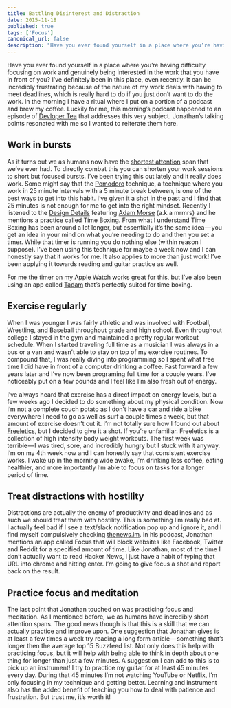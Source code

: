 ```yaml
---
title: Battling Disinterest and Distraction
date: 2015-11-18
published: true
tags: ['Focus']
canonical_url: false
description: "Have you ever found yourself in a place where you’re having difficulty focusing on work and genuinely being interested in the work that you have in front of you?"
---
```


Have you ever found yourself in a place where you’re having difficulty focusing on work and genuinely being interested in the work that you have in front of you? I’ve definitely been in this place, even recently. It can be incredibly frustrating because of the nature of my work deals with having to meet deadlines, which is really hard to do if you just don’t want to do the work. In the morning I have a ritual where I put on a portion of a podcast and brew my coffee. Luckily for me, this morning’s podcast happened to an episode of [Devloper Tea](http://spec.fm/podcasts/developer-tea/17018) that addresses this very subject. Jonathan’s talking points resonated with me so I wanted to reiterate them here.

## Work in bursts

As it turns out we as humans now have the [shortest attention](https://www.google.com/webhp?sourceid=chrome-instant&ion=1&espv=2&ie=UTF-8#q=human%20attention%20span%202015) span that we’ve ever had. To directly combat this you can shorten your work sessions to short but focused bursts. I’ve been trying this out lately and it really does work. Some might say that the [Pomodoro](http://pomodorotechnique.com/) technique, a technique where you work in 25 minute intervals with a 5 minute break between, is one of the best ways to get into this habit. I’ve given it a shot in the past and I find that 25 minutes is not enough for me to get into the right mindset. Recently I listened to the [Design Details](http://spec.fm/podcasts/design-details/16190) featuring [Adam Morse](http://mrmrs.cc/) (a.k.a mrmrs) and he mentions a practice called Time Boxing. From what I understand Time Boxing has been around a lot longer, but essentially it’s the same idea — you get an idea in your mind on what you’re needing to do and then you set a timer. While that timer is running you do nothing else (within reason I suppose). I’ve been using this technique for maybe a week now and I can honestly say that it works for me. It also applies to more than just work! I’ve been applying it towards reading and guitar practice as well.

For me the timer on my Apple Watch works great for this, but I’ve also been using an app called [Tadam](http://tadamapp.com/) that’s perfectly suited for time boxing.

## Exercise regularly

When I was younger I was fairly athletic and was involved with Football, Wrestling, and Baseball throughout grade and high school. Even throughout college I stayed in the gym and maintained a pretty regular workout schedule. When I started traveling full time as a musician I was always in a bus or a van and wasn’t able to stay on top of my exercise routines. To compound that, I was really diving into programming so I spent what free time I did have in front of a computer drinking a coffee. Fast forward a few years later and I’ve now been programing full time for a couple years. I’ve noticeably put on a few pounds and I feel like I’m also fresh out of energy.

I’ve always heard that exercise has a direct impact on energy levels, but a few weeks ago I decided to do something about my physical condition. Now I’m not a complete couch potato as I don’t have a car and ride a bike everywhere I need to go as well as surf a couple times a week, but that amount of exercise doesn’t cut it. I’m not totally sure how I found out about [Freeletics](https://www.freeletics.com/en/), but I decided to give it a shot. If you’re unfamiliar. Freeletics is a collection of high intensity body weight workouts. The first week was terrible — I was tired, sore, and incredibly hungry but I stuck with it anyway. I’m on my 4th week now and I can honestly say that consistent exercise works. I wake up in the morning wide awake, I’m drinking less coffee, eating healthier, and more importantly I’m able to focus on tasks for a longer period of time.

## Treat distractions with hostility

Distractions are actually the enemy of productivity and deadlines and as such we should treat them with hostility. This is something I’m really bad at. I actually feel bad if I see a text/slack notification pop up and ignore it, and I find myself compulsively checking [thenews.im](https://thenews.im). In his podcast, Jonathan mentions an app called Focus that will block websites like Facebook, Twitter and Reddit for a specified amount of time. Like Jonathan, most of the time I don’t actually want to read Hacker News, I just have a habit of typing that URL into chrome and hitting enter. I’m going to give focus a shot and report back on the result.

## Practice focus and meditation

The last point that Jonathan touched on was practicing focus and meditation. As I mentioned before, we as humans have incredibly short attention spans. The good news though is that this is a skill that we can actually practice and improve upon. One suggestion that Jonathan gives is at least a few times a week try reading a long form article — something that’s longer then the average top 15 Buzzfeed list. Not only does this help with practicing focus, but it will help with being able to think in depth about one thing for longer than just a few minutes. A suggestion I can add to this is to pick up an instrument! I try to practice my guitar for at least 45 minutes every day. During that 45 minutes I’m not watching YouTube or Netflix, I’m only focusing in my technique and getting better. Learning and instrument also has the added benefit of teaching you how to deal with patience and frustration. But trust me, it’s worth it!
